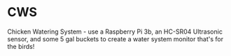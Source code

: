 # CWS
Chicken Watering System - use a Raspberry Pi 3b, an HC-SR04 Ultrasonic sensor, and some 5 gal buckets to create a water system monitor that's for the birds!

